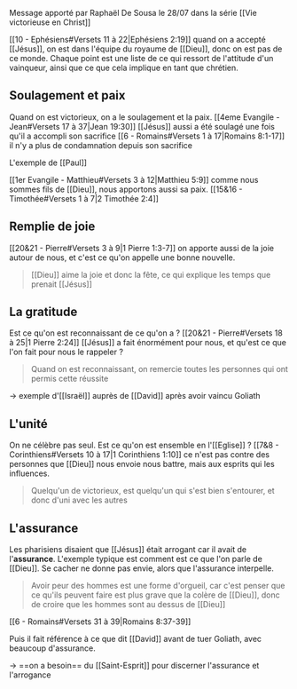 Message apporté par Raphaël De Sousa le 28/07 dans la série [[Vie victorieuse en Christ]]

[[10 - Ephésiens#Versets 11 à 22|Ephésiens 2:19]] quand on a accepté [[Jésus]], on est dans l'équipe du royaume de [[Dieu]], donc on est pas de ce monde.
Chaque point est une liste de ce qui ressort de l'attitude d'un vainqueur, ainsi que ce que cela implique en tant que chrétien.
## Soulagement et paix
Quand on est victorieux, on a le soulagement et la paix.
[[4eme Evangile - Jean#Versets 17 à 37|Jean 19:30]] [[Jésus]] aussi a été soulagé une fois qu'il a accompli son sacrifice
[[6 - Romains#Versets 1 à 17|Romains 8:1-17]] il n'y a plus de condamnation depuis son sacrifice

L'exemple de [[Paul]] 

[[1er Evangile - Matthieu#Versets 3 à 12|Matthieu 5:9]] comme nous sommes fils de [[Dieu]], nous apportons aussi sa paix.
[[15&16 - Timothée#Versets 1 à 7|2 Timothée 2:4]]
## Remplie de joie
[[20&21 - Pierre#Versets 3 à 9|1 Pierre 1:3-7]] on apporte aussi de la joie autour de nous, et c'est ce qu'on appelle une bonne nouvelle.
> [[Dieu]] aime la joie et donc la fête, ce qui explique les temps que prenait [[Jésus]]

## La gratitude
Est ce qu'on est reconnaissant de ce qu'on a ?
[[20&21 - Pierre#Versets 18 à 25|1 Pierre 2:24]] [[Jésus]] a fait énormément pour nous, et qu'est ce que l'on fait pour nous le rappeler ?
> Quand on est reconnaissant, on remercie toutes les personnes qui ont permis cette réussite

-> exemple d'[[Israël]] auprès de [[David]] après avoir vaincu Goliath

## L'unité
On ne célèbre pas seul. Est ce qu'on est ensemble en l'[[Eglise]] ?
[[7&8 - Corinthiens#Versets 10 à 17|1 Corinthiens 1:10]] ce n'est pas contre des personnes que [[Dieu]] nous envoie nous battre, mais aux esprits qui les influences.
> Quelqu'un de victorieux, est quelqu'un qui s'est bien s'entourer, et donc d'uni avec les autres

## L'assurance
Les pharisiens disaient que [[Jésus]] était arrogant car il avait de l'**assurance**.
L'exemple typique est comment est ce que l'on parle de [[Dieu]]. Se cacher ne donne pas envie, alors que l'assurance interpelle.

> Avoir peur des hommes est une forme d'orgueil, car c'est penser que ce qu'ils peuvent faire est plus grave que la colère de [[Dieu]], donc de croire que les hommes sont au dessus de [[Dieu]]

[[6 - Romains#Versets 31 à 39|Romains 8:37-39]]

Puis il fait référence à ce que dit [[David]] avant de tuer Goliath, avec beaucoup d'assurance.

-> ==on a besoin== du [[Saint-Esprit]] pour discerner l'assurance et l'arrogance